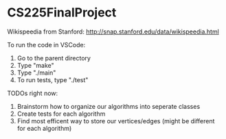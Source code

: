# CS225FinalProject

Wikispeedia from Stanford: http://snap.stanford.edu/data/wikispeedia.html

To run the code in VSCode:

1. Go to the parent directory
2. Type "make"
3. Type "./main"
4. To run tests, type "./test"

TODOs right now:

1. Brainstorm how to organize our algorithms into seperate classes
2. Create tests for each algorithm
3. Find most efficent way to store our vertices/edges (might be different for each algorithm)
